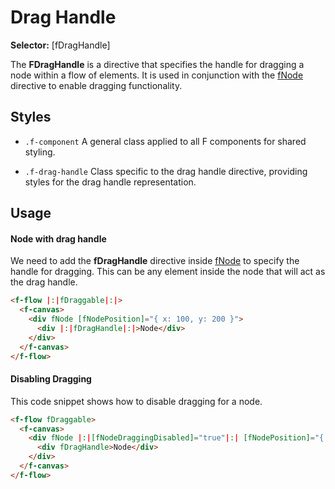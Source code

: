 ﻿# Drag Handle 

**Selector:** [fDragHandle] 

The **FDragHandle** is a directive that specifies the handle for dragging a node within a flow of elements. It is used in conjunction with the [fNode](f-node-directive) directive to enable dragging functionality.

## Styles
  - `.f-component` A general class applied to all F components for shared styling.

  - `.f-drag-handle` Class specific to the drag handle directive, providing styles for the drag handle representation.

## Usage

#### Node with drag handle

We need to add the **fDragHandle** directive inside [fNode](f-node-directive) to specify the handle for dragging.
This can be any element inside the node that will act as the drag handle.

```html
<f-flow |:|fDraggable|:|>
  <f-canvas>
    <div fNode [fNodePosition]="{ x: 100, y: 200 }">
      <div |:|fDragHandle|:|>Node</div>
    </div>
  </f-canvas>
</f-flow>
```

#### Disabling Dragging

This code snippet shows how to disable dragging for a node.

```html
<f-flow fDraggable>
  <f-canvas>
    <div fNode |:|[fNodeDraggingDisabled]="true"|:| [fNodePosition]="{ x: 100, y: 200 }">
      <div fDragHandle>Node</div>
    </div>
  </f-canvas>
</f-flow>
```

